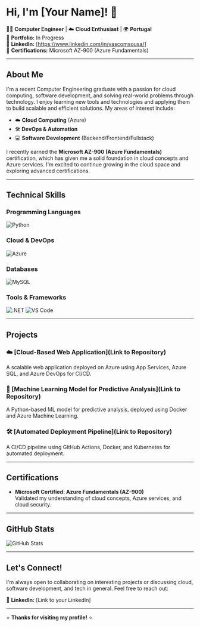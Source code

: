 # Hi, I'm [Your Name]! 👋

👨‍💻 **Computer Engineer** | ☁️ **Cloud Enthusiast** | 🌍 **Portugal**  
🔗 **Portfolio:** In Progress  
🔗 **LinkedIn:** [https://www.linkedin.com/in/vascomsousa/]  
🔗 **Certifications:** Microsoft AZ-900 (Azure Fundamentals)

---

## About Me

I'm a recent Computer Engineering graduate with a passion for cloud computing, software development, and solving real-world problems through technology. I enjoy learning new tools and technologies and applying them to build scalable and efficient solutions. My areas of interest include:

- ☁️ **Cloud Computing** (Azure)
- 🛠️ **DevOps & Automation**
- 💻 **Software Development** (Backend/Frontend/Fullstack)

I recently earned the **Microsoft AZ-900 (Azure Fundamentals)** certification, which has given me a solid foundation in cloud concepts and Azure services. I'm excited to continue growing in the cloud space and exploring advanced certifications.

---

## Technical Skills

### Programming Languages
![Python](https://img.shields.io/badge/Python-3776AB?style=for-the-badge&logo=python&logoColor=white)

### Cloud & DevOps
![Azure](https://img.shields.io/badge/Azure-0089D6?style=for-the-badge&logo=microsoft-azure&logoColor=white)

### Databases
![MySQL](https://img.shields.io/badge/MySQL-4479A1?style=for-the-badge&logo=mysql&logoColor=white)

### Tools & Frameworks
![.NET](https://img.shields.io/badge/Git-F05032?style=for-the-badge&logo=git&logoColor=white)
![VS Code](https://img.shields.io/badge/VS_Code-007ACC?style=for-the-badge&logo=visual-studio-code&logoColor=white)

---

## Projects

### ☁️ [Cloud-Based Web Application](Link to Repository)
A scalable web application deployed on Azure using App Services, Azure SQL, and Azure DevOps for CI/CD.

### 🤖 [Machine Learning Model for Predictive Analysis](Link to Repository)
A Python-based ML model for predictive analysis, deployed using Docker and Azure Machine Learning.

### 🛠️ [Automated Deployment Pipeline](Link to Repository)
A CI/CD pipeline using GitHub Actions, Docker, and Kubernetes for automated deployment.

---

## Certifications

- **Microsoft Certified: Azure Fundamentals (AZ-900)**  
  Validated my understanding of cloud concepts, Azure services, and cloud security.

---

## GitHub Stats

![GitHub Stats](https://github-readme-stats.vercel.app/api?username=VascoC24&show_icons=true&theme=radical)

---

## Let's Connect!

I'm always open to collaborating on interesting projects or discussing cloud, software development, and tech in general. Feel free to reach out:

🔗 **LinkedIn:** [Link to your LinkedIn]  

---

⭐ **Thanks for visiting my profile!** ⭐
